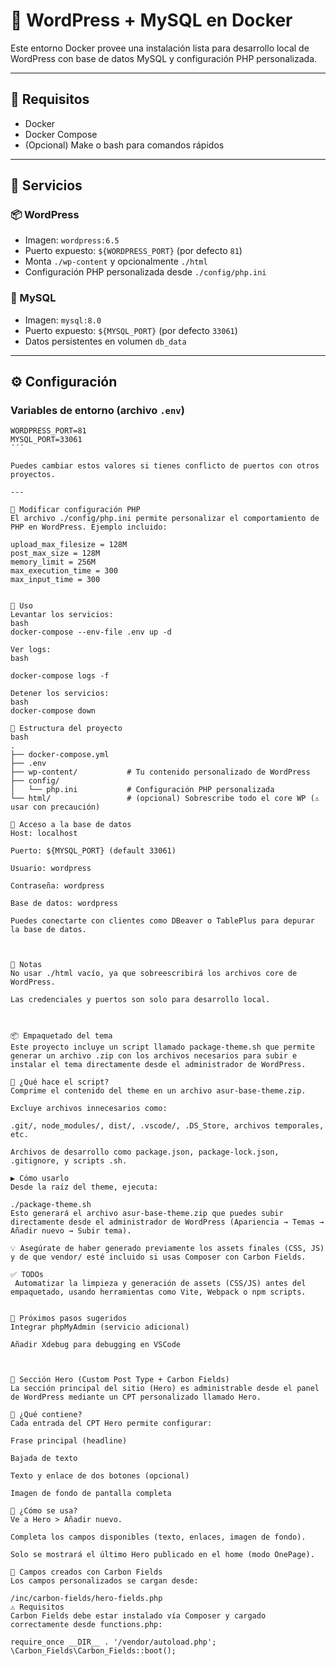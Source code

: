 # 🐳 WordPress + MySQL en Docker

Este entorno Docker provee una instalación lista para desarrollo local de WordPress con base de datos MySQL y configuración PHP personalizada.

---

## 🔧 Requisitos

- Docker
- Docker Compose
- (Opcional) Make o bash para comandos rápidos

---

## 🚀 Servicios

### 📦 WordPress

- Imagen: `wordpress:6.5`
- Puerto expuesto: `${WORDPRESS_PORT}` (por defecto `81`)
- Monta `./wp-content` y opcionalmente `./html`
- Configuración PHP personalizada desde `./config/php.ini`

### 🐬 MySQL

- Imagen: `mysql:8.0`
- Puerto expuesto: `${MYSQL_PORT}` (por defecto `33061`)
- Datos persistentes en volumen `db_data`

---

## ⚙️ Configuración

### Variables de entorno (archivo `.env`)

```env
WORDPRESS_PORT=81
MYSQL_PORT=33061
´´´

Puedes cambiar estos valores si tienes conflicto de puertos con otros proyectos.

---

🧪 Modificar configuración PHP
El archivo ./config/php.ini permite personalizar el comportamiento de PHP en WordPress. Ejemplo incluido:

upload_max_filesize = 128M
post_max_size = 128M
memory_limit = 256M
max_execution_time = 300
max_input_time = 300


🏁 Uso
Levantar los servicios:
bash
docker-compose --env-file .env up -d

Ver logs:
bash

docker-compose logs -f

Detener los servicios:
bash
docker-compose down

📁 Estructura del proyecto
bash
.
├── docker-compose.yml
├── .env
├── wp-content/           # Tu contenido personalizado de WordPress
├── config/
│   └── php.ini           # Configuración PHP personalizada
└── html/                 # (opcional) Sobrescribe todo el core WP (⚠️ usar con precaución)

🔐 Acceso a la base de datos
Host: localhost

Puerto: ${MYSQL_PORT} (default 33061)

Usuario: wordpress

Contraseña: wordpress

Base de datos: wordpress

Puedes conectarte con clientes como DBeaver o TablePlus para depurar la base de datos.



🧹 Notas
No usar ./html vacío, ya que sobreescribirá los archivos core de WordPress.

Las credenciales y puertos son solo para desarrollo local.



📦 Empaquetado del tema
Este proyecto incluye un script llamado package-theme.sh que permite generar un archivo .zip con los archivos necesarios para subir e instalar el tema directamente desde el administrador de WordPress.

🧾 ¿Qué hace el script?
Comprime el contenido del theme en un archivo asur-base-theme.zip.

Excluye archivos innecesarios como:

.git/, node_modules/, dist/, .vscode/, .DS_Store, archivos temporales, etc.

Archivos de desarrollo como package.json, package-lock.json, .gitignore, y scripts .sh.

▶️ Cómo usarlo
Desde la raíz del theme, ejecuta:

./package-theme.sh
Esto generará el archivo asur-base-theme.zip que puedes subir directamente desde el administrador de WordPress (Apariencia → Temas → Añadir nuevo → Subir tema).

💡 Asegúrate de haber generado previamente los assets finales (CSS, JS) y de que vendor/ esté incluido si usas Composer con Carbon Fields.

✅ TODOs
 Automatizar la limpieza y generación de assets (CSS/JS) antes del empaquetado, usando herramientas como Vite, Webpack o npm scripts.


📌 Próximos pasos sugeridos
Integrar phpMyAdmin (servicio adicional)

Añadir Xdebug para debugging en VSCode



🎯 Sección Hero (Custom Post Type + Carbon Fields)
La sección principal del sitio (Hero) es administrable desde el panel de WordPress mediante un CPT personalizado llamado Hero.

🧱 ¿Qué contiene?
Cada entrada del CPT Hero permite configurar:

Frase principal (headline)

Bajada de texto

Texto y enlace de dos botones (opcional)

Imagen de fondo de pantalla completa

🧩 ¿Cómo se usa?
Ve a Hero > Añadir nuevo.

Completa los campos disponibles (texto, enlaces, imagen de fondo).

Solo se mostrará el último Hero publicado en el home (modo OnePage).

🔌 Campos creados con Carbon Fields
Los campos personalizados se cargan desde:

/inc/carbon-fields/hero-fields.php
⚠️ Requisitos
Carbon Fields debe estar instalado vía Composer y cargado correctamente desde functions.php:

require_once __DIR__ . '/vendor/autoload.php';
\Carbon_Fields\Carbon_Fields::boot();
```
